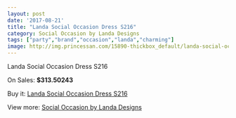 ```yaml
---
layout: post
date: '2017-08-21'
title: "Landa Social Occasion Dress S216"
category: Social Occasion by Landa Designs
tags: ["party","brand","occasion","landa","charming"]
image: http://img.princessan.com/15890-thickbox_default/landa-social-occasion-dress-s216.jpg
---
```

Landa Social Occasion Dress S216

On Sales: **$313.50243**
<a href="https://www.princessan.com/en/social-occasion-by-landa-designs/7439-landa-social-occasion-dress-s216.html"><amp-img layout="responsive" width="600" height="600" src="//img.princessan.com/15890-thickbox_default/landa-social-occasion-dress-s216.jpg" alt="Landa Social Occasion Dress S216 0" /></a>

Buy it: [Landa Social Occasion Dress S216](https://www.princessan.com/en/social-occasion-by-landa-designs/7439-landa-social-occasion-dress-s216.html "Landa Social Occasion Dress S216")

View more: [Social Occasion by Landa Designs](https://www.princessan.com/en/59-social-occasion-by-landa-designs "Social Occasion by Landa Designs")